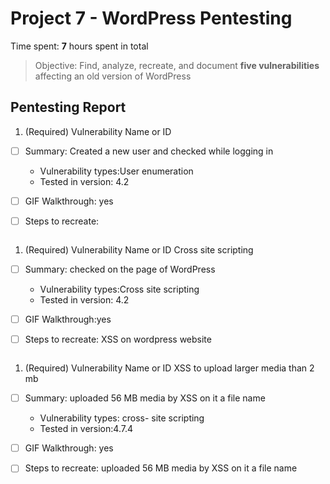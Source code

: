 # Project 7 - WordPress Pentesting

Time spent: **7** hours spent in total

> Objective: Find, analyze, recreate, and document **five vulnerabilities** affecting an old version of WordPress

## Pentesting Report

1. (Required) Vulnerability Name or ID
  - [ ] Summary: Created a new user and checked while logging in
    - Vulnerability types:User enumeration
    - Tested in version: 4.2
     
  - [ ] GIF Walkthrough: yes 
  - [ ] Steps to recreate: 
   <img src='WP 4.2 Username emumeration.gif' title='User enumeration' width='' alt='' />


1. (Required) Vulnerability Name or ID Cross site scripting
  - [ ] Summary: checked on the page of WordPress
    - Vulnerability types:Cross site scripting
    - Tested in version: 4.2
    
  - [ ] GIF Walkthrough:yes
  - [ ] Steps to recreate: XSS on wordpress website
   <img src='WP 4.2 XSS on a WordPress site.gif' title='WordPress XSS' width='' alt='' />

1. (Required) Vulnerability Name or ID XSS to upload larger media than 2 mb
  - [ ] Summary: uploaded 56 MB media by XSS on it a file name
    - Vulnerability types: cross- site scripting
    - Tested in version:4.7.4
     
  - [ ] GIF Walkthrough: yes
  - [ ] Steps to recreate: uploaded 56 MB media by XSS on it a file name
   
   <img src='WP 4.2 Username emumeration.gif' title='WordPress XSS2' width='' alt='' />
